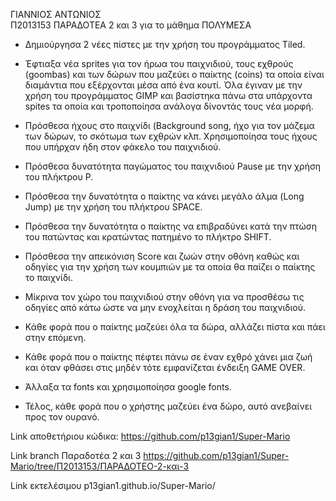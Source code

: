 ΓΙΑΝΝΙΟΣ ΑΝΤΩΝΙΟΣ       
Π2013153
ΠΑΡΑΔΟΤΕΑ 2 και 3 
για το μάθημα ΠΟΛΥΜΕΣΑ 


- Δημιούργησα 2 νέες πίστες με την χρήση του προγράμματος Tiled.

- Έφτιαξα νέα sprites για τον ήρωα του παιχνιδιού, τους εχθρούς (goombas) και των δώρων που μαζεύει ο παίκτης (coins) τα οποία είναι διαμάντια που εξέρχονται μέσα από ένα κουτί. Όλα έγιναν με την χρήση του προγράμματος GIMP και βασίστηκα πάνω στα υπάρχοντα spites τα οποία και τροποποίησα ανάλογα δίνοντάς τους νέα μορφή.

- Πρόσθεσα ήχους στο παιχνίδι (Background song, ήχο για τον μάζεμα των δώρων, το σκότωμα των εχθρών κλπ. Χρησιμοποίησα τους ήχους που υπήρχαν ήδη στον φάκελο του παιχνιδιού.

- Πρόσθεσα δυνατότητα παγώματος του παιχνιδιού Pause με την χρήση του πλήκτρου P.

- Πρόσθεσα την δυνατότητα ο παίκτης να κάνει μεγάλο άλμα (Long Jump) με την χρήση του πλήκτρου SPACE.

- Πρόσθεσα την δυνατότητα ο παίκτης να επιβραδύνει κατά την πτώση του πατώντας και κρατώντας πατημένο το πλήκτρο SHIFT.

- Πρόσθεσα την απεικόνιση Score και ζωών στην οθόνη καθώς και οδηγίες για την χρήση των κουμπιών με τα οποία θα παίζει ο παίκτης το παιχνίδι.

- Μίκρινα τον χώρο του παιχνιδιού στην οθόνη για να προσθέσω τις οδηγίες από κάτω ώστε να μην ενοχλείται η δράση του παιχνιδιού.

- Κάθε φορά που ο παίκτης μαζεύει όλα τα δώρα, αλλάζει πίστα και πάει στην επόμενη.

- Κάθε φορά που ο παίκτης πέφτει πάνω σε έναν εχθρό χάνει μια ζωή και όταν φθάσει στις μηδέν τότε εμφανίζεται ένδειξη GAME OVER.

- Άλλαξα τα fonts και χρησιμοποίησα google fonts.

- Τέλος, κάθε φορά που ο χρήστης μαζεύει ένα δώρο, αυτό ανεβαίνει προς τον ουρανό.

Link αποθετήριου κώδικα: https://github.com/p13gian1/Super-Mario

Link branch Παραδοτέα 2 και 3 https://github.com/p13gian1/Super-Mario/tree/Π2013153/ΠΑΡΑΔΟΤΕΟ-2-και-3

Link εκτελέσιμου p13gian1.github.io/Super-Mario/
